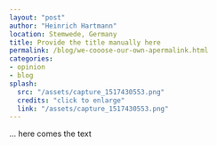 ```yaml
---
layout: "post"
author: "Heinrich Hartmann"
location: Stemwede, Germany
title: Provide the title manually here
permalink: /blog/we-cooose-our-own-apermalink.html
categories:
- opinion
- blog
splash:
  src: "/assets/capture_1517430553.png"
  credits: "click to enlarge"
  link: "/assets/capture_1517430553.png"
---
```


... here comes the text
